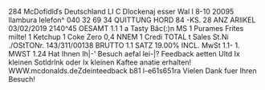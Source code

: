 284 McDofidlďs Deutschland LI C Dlockenaj esser Wal l 8-10 20095 llambura lelefon^ 040 32 69 34 QUITTUNG HORD 84 -KS. 28 ANZ ARllKEL 03/02/2019 2140^45 OESAMT 1.1 1 a Tasty Bâc(:)n MS 1 Purames Frites milte! 1 Ketchup 1 Coke Zero 0,4 NNEM 1 Credi TOTAL t Sales St.Ni ./OStTONr. 143/311/00138 BRUTTO 1.1 SATZ 19.00% INCL. MwSt 1.1- 1. MWST 1.24 Hat Ihnen Ih|-' Besuch aefal lei-|? Feedback aetten Ultd Ix kleinen Sotldrlnk oder Ix kleinen Kaftee anatie erhalten! WWW.mcdonalds.deZdeinteedback b81 l-e61s651ra Vielen Dank fuer Ihren Besuch!